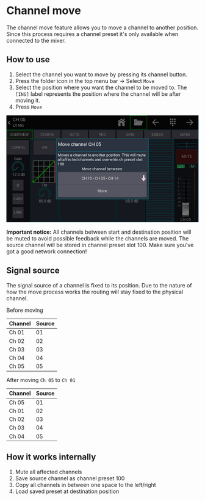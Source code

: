 # Channel move
The channel move feature allows you to move a channel to another position.
Since this process requires a channel preset it's only available when connected to the mixer.

## How to use
1. Select the channel you want to move by pressing its channel button.
2. Press the folder icon in the top menu bar -> Select `Move`
3. Select the position where you want the channel to be moved to. The `[INS]` label represents the position where the channel will be after moving it.
4. Press `Move`

![channel move popup](../img/xm32/channel-move.png)

**Important notice:**
All channels between start and destination position will be muted to avoid possible feedback while the channels are moved.
The source channel will be stored in channel preset slot 100.
Make sure you've got a good network connection!

## Signal source
The signal source of a channel is fixed to its position. Due to the nature of how the move process works the routing will stay fixed to the physical channel.

Before moving

| Channel | Source |
| -- | -- |
| Ch 01 | 01 |
| Ch 02 | 02 |
| Ch 03 | 03 |
| Ch 04 | 04 |
| Ch 05 | 05 |

After moving `Ch 05` to `Ch 01`

| Channel | Source |
| -- | -- |
| Ch 05 | 01 |
| Ch 01 | 02 |
| Ch 02 | 03 |
| Ch 03 | 04 |
| Ch 04 | 05 |

## How it works internally
1. Mute all affected channels
2. Save source channel as channel preset 100
3. Copy all channels in between one space to the left/right
4. Load saved preset at destination position
